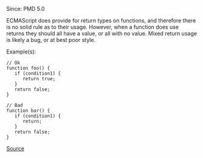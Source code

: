 Since: PMD 5.0

ECMAScript does provide for return types on functions, and therefore there is no solid rule as to their usage.
However, when a function does use returns they should all have a value, or all with no value.  Mixed return
usage is likely a bug, or at best poor style.

Example(s):
```
// Ok
function foo() {
   if (condition1) {
      return true;
   }
   return false;
}

// Bad
function bar() {
   if (condition1) {
      return;
   }
   return false;
}
```

[Source](https://pmd.github.io/pmd-5.5.4/pmd-javascript/rules/ecmascript/basic.html#ConsistentReturn)
